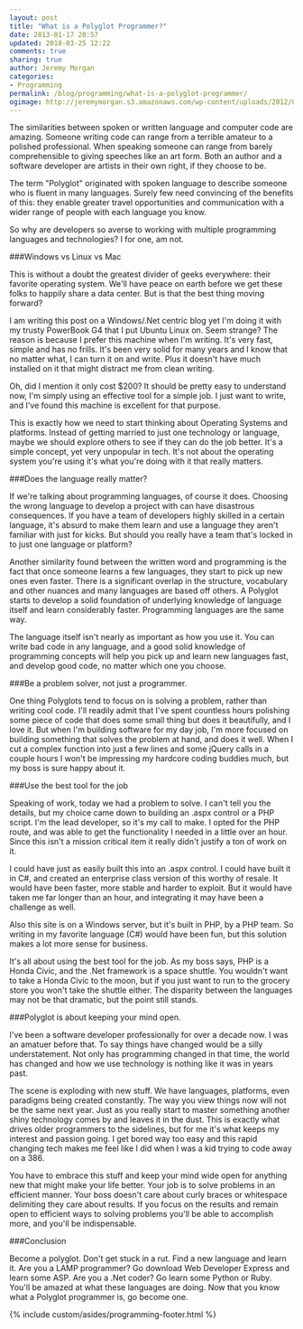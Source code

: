 ```yaml
---
layout: post
title: "What is a Polyglot Programmer?"
date: 2013-01-17 20:57
updated: 2018-03-25 12:22
comments: true
sharing: true
author: Jeremy Morgan
categories:
- Programming
permalink: /blog/programming/what-is-a-polyglot-programmer/
ogimage: http://jeremymorgan.s3.amazonaws.com/wp-content/uploads/2012/07/how-to-learn-c-sharp.png
---
```


The similarities between spoken or written language and computer code are amazing. Someone writing code can range from a terrible amateur to a polished professional. When speaking someone can range from barely comprehensible to giving speeches like an art form. Both an author and a software developer are artists in their own right, if they choose to be.

<!-- more -->

The term "Polyglot" originated with spoken language to describe someone who is fluent in many languages. Surely few need convincing of the benefits of this: they enable greater travel opportunities and communication with a wider range of people with each language you know.

So why are developers so averse to working with multiple programming languages and technologies? I for one, am not.

###Windows vs Linux vs Mac

This is without a doubt the greatest divider of geeks everywhere: their favorite operating system. We'll have peace on earth before we get these folks to happily share a data center. But is that the best thing moving forward?

I am writing this post on a Windows/.Net centric blog yet I'm doing it with my trusty PowerBook G4 that I put Ubuntu Linux on. Seem strange? The reason is because I prefer this machine when I'm writing. It's very fast, simple and has no frills. It's been very solid for many years and I know that no matter what, I can turn it on and write. Plus it doesn't have much installed on it that might distract me from clean writing.

Oh, did I mention it only cost $200? It should be pretty easy to understand now, I'm simply using an effective tool for a simple job. I just want to write, and I've found this machine is excellent for that purpose.

This is exactly how we need to start thinking about Operating Systems and platforms. Instead of getting married to just one technology or language, maybe we should explore others to see if they can do the job better. It's a simple concept, yet very unpopular in tech. It's not about the operating system you're using it's what you're doing with it that really matters.



###Does the language really matter?

If we're talking about programming languages, of course it does. Choosing the wrong language to develop a project with can have disastrous consequences. If you have a team of developers highly skilled in a certain language, it's absurd to make them learn and use a language they aren't familiar with just for kicks. But should you really have a team that's locked in to just one language or platform?

Another similarity found between the written word and programming is the fact that once someone learns a few languages, they start to pick up new ones even faster. There is a significant overlap in the structure, vocabulary and other nuances and many languages are based off others. A Polyglot starts to develop a solid foundation of underlying knowledge of language itself and learn considerably faster. Programming languages are the same way.

The language itself isn't nearly as important as how you use it. You can write bad code in any language, and a good solid knowledge of programming concepts will help you pick up and learn new languages fast, and develop good code, no matter which one you choose.

###Be a problem solver, not just a programmer.

One thing Polyglots tend to focus on is solving a problem, rather than writing cool code. I'll readily admit that I've spent countless hours polishing some piece of code that does some small thing but does it beautifully, and I love it. But when I'm building software for my day job, I'm more focused on building something that solves the problem at hand, and does it well. When I cut a complex function into just a few lines and some jQuery calls in a couple hours I won't be impressing my hardcore coding buddies much, but my boss is sure happy about it.

###Use the best tool for the job

Speaking of work, today we had a problem to solve. I can't tell you the details, but my choice came down to building an .aspx control or a PHP script. I'm the lead developer, so it's my call to make. I opted for the PHP route, and was able to get the functionality I needed in a little over an hour. Since this isn't a mission critical item it really didn't justify a ton of work on it.

I could have just as easily built this into an .aspx control. I could have built it in C#, and created an enterprise class version of this worthy of resale. It would have been faster, more stable and harder to exploit. But it would have taken me far longer than an hour, and integrating it may have been a challenge as well.

Also this site is on a Windows server, but it's built in PHP, by a PHP team. So writing in my favorite language (C#) would have been fun, but this solution makes a lot more sense for business.

It's all about using the best tool for the job. As my boss says, PHP is a Honda Civic, and the .Net framework is a space shuttle. You wouldn't want to take a Honda Civic to the moon, but if you just want to run to the grocery store you won't take the shuttle either. The disparity between the languages may not be that dramatic, but the point still stands.

###Polyglot is about keeping your mind open.

I've been a software developer professionally for over a decade now. I was an amatuer before that. To say things have changed would be a silly understatement. Not only has programming changed in that time, the world has changed and how we use technology is nothing like it was  in years past.

The scene is exploding with new stuff. We have languages, platforms, even paradigms being created constantly. The way you view things now will not be the same next year. Just as you really start to master something another shiny technology comes by and leaves it in the dust. This is exactly what drives older programmers to the sidelines, but for me it's what keeps my interest and passion going. I get bored way too easy and this rapid changing tech makes me feel like I did when I was a kid trying to code away on a 386.

You have to embrace this stuff and keep your mind wide open for anything new that might make your life better. Your job is to solve problems in an efficient manner. Your boss doesn't care about curly braces or whitespace delimiting they care about results. If you focus on the results and remain open to efficient ways to solving problems you'll be able to accomplish more, and you'll be indispensable.

###Conclusion

Become a polyglot. Don't get stuck in a rut. Find a new language and learn it. Are you a LAMP programmer? Go download Web Developer Express and learn some ASP. Are you a .Net coder? Go learn some Python or Ruby. You'll be amazed at what these languages are doing. Now that you know what a Polyglot programmer is, go become one.


{% include custom/asides/programming-footer.html %}


